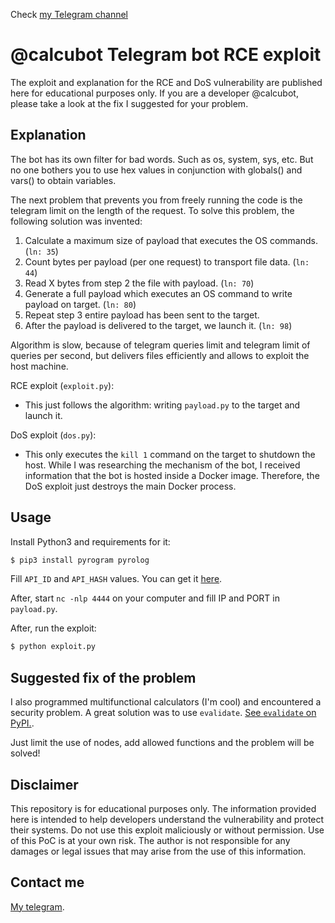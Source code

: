
Check [my Telegram channel](https://telegram.org/ftdotdev)

# @calcubot Telegram bot RCE exploit

The exploit and explanation for the RCE and DoS vulnerability
are published here for educational purposes only. If you are
a developer @calcubot, please take a look at the fix I suggested
for your problem.

## Explanation

The bot has its own filter for bad words. Such as os, system,
sys, etc. But no one bothers you to use hex values ​​in
conjunction with globals() and vars() to obtain variables.

The next problem that prevents you from freely running the code
is the telegram limit on the length of the request. To solve
this problem, the following solution was invented:

1. Calculate a maximum size of payload that executes the OS commands. (`ln: 35`)
2. Count bytes per payload (per one request) to transport file data. (`ln: 44`)
3. Read X bytes from step 2 the file with payload. (`ln: 70`)
4. Generate a full payload which executes an OS command to write
payload on target. (`ln: 80`)
5. Repeat step 3 entire payload has been sent to the target.
6. After the payload is delivered to the target, we launch it. (`ln: 98`)

Algorithm is slow, because of telegram queries limit and telegram
limit of queries per second, but delivers files efficiently and
allows to exploit the host machine.

RCE exploit (`exploit.py`):
- This just follows the algorithm: writing `payload.py` to the target
and launch it.

DoS exploit (`dos.py`):
- This only executes the `kill 1` command on the target to shutdown
the host. While I was researching the mechanism of the bot, I received
information that the bot is hosted inside a Docker image. Therefore,
the DoS exploit just destroys the main Docker process.

## Usage

Install Python3 and requirements for it:
```sh
$ pip3 install pyrogram pyrolog
```

Fill `API_ID` and `API_HASH` values. You can get it [here](https://telegram.org).

After, start `nc -nlp 4444` on your computer and fill IP and PORT in `payload.py`.

After, run the exploit:
```sh
$ python exploit.py
```

## Suggested fix of the problem

I also programmed multifunctional calculators (I'm cool) and
encountered a security problem. A great solution was to use `evalidate`.
[See `evalidate` on PyPI.](https://pypi.org/project/evalidate/).

Just limit the use of nodes, add allowed functions and the
problem will be solved!

## Disclaimer

This repository is for educational purposes only. The information provided here is intended to help developers understand the vulnerability and protect their systems. Do not use this exploit maliciously or without permission. Use of this PoC is at your own risk. The author is not responsible for any damages or legal issues that may arise from the use of this information.

## Contact me

[My telegram](https://telegram.org/ftdot).
